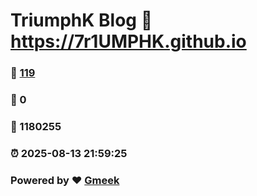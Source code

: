 # TriumphK Blog :link: https://7r1UMPHK.github.io 
### :page_facing_up: [119](https://7r1UMPHK.github.io/tag.html) 
### :speech_balloon: 0 
### :hibiscus: 1180255 
### :alarm_clock: 2025-08-13 21:59:25 
### Powered by :heart: [Gmeek](https://github.com/Meekdai/Gmeek)
